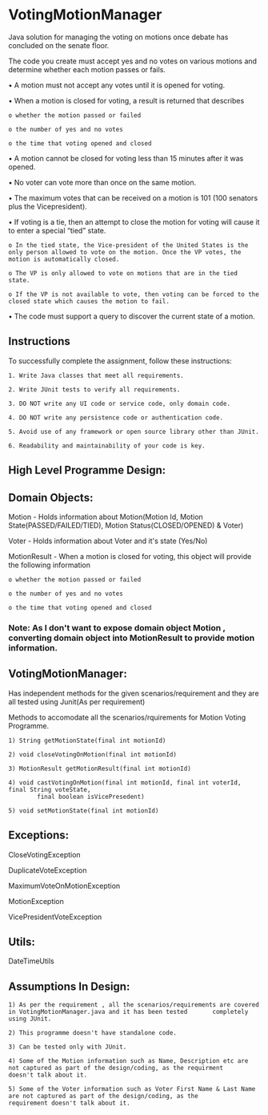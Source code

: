 # VotingMotionManager

Java solution for managing the voting on motions once debate has concluded on the senate floor.


The code you create must accept yes and no votes on various motions and determine whether each
motion passes or fails.


• A motion must not accept any votes until it is opened for voting.

• When a motion is closed for voting, a result is returned that describes
 
 	o whether the motion passed or failed
  
  	o the number of yes and no votes
  
  	o the time that voting opened and closed
  
• A motion cannot be closed for voting less than 15 minutes after it was opened.

• No voter can vote more than once on the same motion.

• The maximum votes that can be received on a motion is 101 (100 senators plus the Vicepresident).

• If voting is a tie, then an attempt to close the motion for voting will cause it to enter a special “tied” state.

  	o In the tied state, the Vice-president of the United States is the only person allowed to vote on the motion. Once the VP votes, the motion is automatically closed.
  
 	o The VP is only allowed to vote on motions that are in the tied state.
  
  	o If the VP is not available to vote, then voting can be forced to the closed state which causes the motion to fail.
  
• The code must support a query to discover the current state of a motion.


## Instructions


To successfully complete the assignment, follow these instructions:

	1. Write Java classes that meet all requirements.
	
	2. Write JUnit tests to verify all requirements.
	
	3. DO NOT write any UI code or service code, only domain code.
	
	4. DO NOT write any persistence code or authentication code.
	
	5. Avoid use of any framework or open source library other than JUnit.
	
	6. Readability and maintainability of your code is key.
	
	
	

## High Level Programme Design:



## Domain Objects:

  Motion  - Holds information about Motion(Motion Id, Motion State(PASSED/FAILED/TIED), Motion Status(CLOSED/OPENED) & Voter)
  
  Voter  - Holds information about Voter and it's state (Yes/No)
  
  MotionResult - When a motion is closed for voting, this object will provide the following information
  
  	o whether the motion passed or failed
  
  	o the number of yes and no votes
  
  	o the time that voting opened and closed
	
	
### Note: As I don't want to expose domain object Motion , converting domain object into MotionResult to provide motion information.



## VotingMotionManager: 


Has independent methods for the given scenarios/requirement and they are all tested using Junit(As per requirement)

Methods to accomodate all the scenarios/rquirements for Motion Voting Programme.


  	1) String getMotionState(final int motionId)
  
  	2) void closeVotingOnMotion(final int motionId)
  
  	3) MotionResult getMotionResult(final int motionId)
  
  	4) void castVotingOnMotion(final int motionId, final int voterId, final String voteState,
			final boolean isVicePresedent)
			
  	5) void setMotionState(final int motionId)


## Exceptions:


  CloseVotingException
  
  DuplicateVoteException
  
  MaximumVoteOnMotionException
  
  MotionException
  
  VicePresidentVoteException
  

## Utils:

  DateTimeUtils
  

## Assumptions In Design:

	1) As per the requirement , all the scenarios/requirements are covered in VotingMotionManager.java and it has been tested 		completely using JUnit.
	
	2) This programme doesn't have standalone code.
	
	3) Can be tested only with JUnit.
	
	4) Some of the Motion information such as Name, Description etc are not captured as part of the design/coding, as the requirment 	 doesn't talk about it.
	
	5) Some of the Voter information such as Voter First Name & Last Name are not captured as part of the design/coding, as the 		requirement doesn't talk about it.

